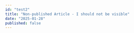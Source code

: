 ```yaml
---
id: "test2"
title: "Non-published Article - I should not be visible"
date: "2025-01-28"
published: false
---
```

